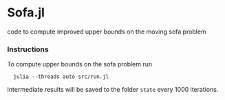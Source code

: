 # Sofa.jl
code to compute improved upper bounds on the moving sofa problem

### Instructions

To compute upper bounds on the sofa problem run
```
  julia --threads auto src/run.jl
```

Intermediate results will be saved to the folder `state` every 1000 iterations.

